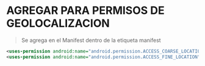 # AGREGAR PARA PERMISOS DE GEOLOCALIZACION

> Se agrega en el Manifest dentro de la etiqueta manifest

```xml
<uses-permission android:name="android.permission.ACCESS_COARSE_LOCATION" />
<uses-permission android:name="android.permission.ACCESS_FINE_LOCATION" />
```